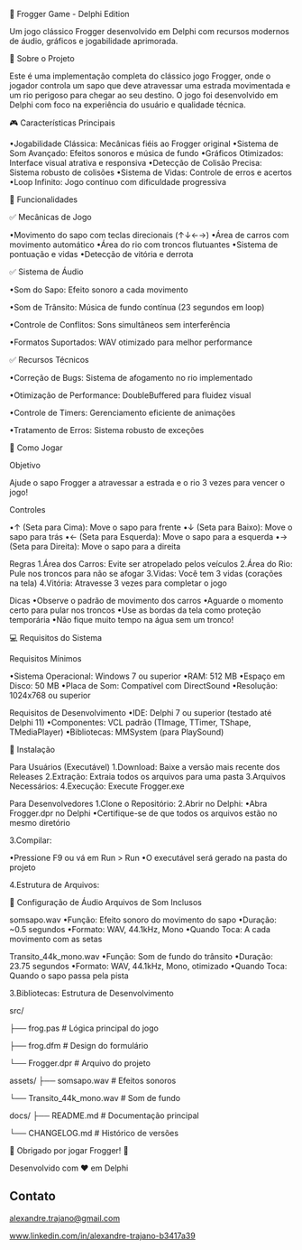 🐸 Frogger Game - Delphi Edition

Um jogo clássico Frogger desenvolvido em Delphi com recursos modernos de áudio, gráficos e jogabilidade aprimorada.

📖 Sobre o Projeto

Este é uma implementação completa do clássico jogo Frogger, onde o jogador controla um sapo que deve atravessar uma estrada movimentada e um rio perigoso para chegar ao seu destino. O jogo foi desenvolvido em Delphi com foco na experiência do usuário e qualidade técnica.

🎮 Características Principais

•Jogabilidade Clássica: Mecânicas fiéis ao Frogger original
•Sistema de Som Avançado: Efeitos sonoros e música de fundo
•Gráficos Otimizados: Interface visual atrativa e responsiva
•Detecção de Colisão Precisa: Sistema robusto de colisões
•Sistema de Vidas: Controle de erros e acertos
•Loop Infinito: Jogo contínuo com dificuldade progressiva

🚀 Funcionalidades

✅ Mecânicas de Jogo

•Movimento do sapo com teclas direcionais (↑↓←→)
•Área de carros com movimento automático
•Área do rio com troncos flutuantes
•Sistema de pontuação e vidas
•Detecção de vitória e derrota

✅ Sistema de Áudio

•Som do Sapo: Efeito sonoro a cada movimento

•Som de Trânsito: Música de fundo contínua (23 segundos em loop)

•Controle de Conflitos: Sons simultâneos sem interferência

•Formatos Suportados: WAV otimizado para melhor performance

✅ Recursos Técnicos

•Correção de Bugs: Sistema de afogamento no rio implementado

•Otimização de Performance: DoubleBuffered para fluidez visual

•Controle de Timers: Gerenciamento eficiente de animações

•Tratamento de Erros: Sistema robusto de exceções

🎯 Como Jogar

Objetivo

Ajude o sapo Frogger a atravessar a estrada e o rio 3 vezes para vencer o jogo!

Controles

•↑ (Seta para Cima): Move o sapo para frente
•↓ (Seta para Baixo): Move o sapo para trás
•← (Seta para Esquerda): Move o sapo para a esquerda
•→ (Seta para Direita): Move o sapo para a direita

Regras
1.Área dos Carros: Evite ser atropelado pelos veículos
2.Área do Rio: Pule nos troncos para não se afogar
3.Vidas: Você tem 3 vidas (corações na tela)
4.Vitória: Atravesse 3 vezes para completar o jogo

Dicas
•Observe o padrão de movimento dos carros
•Aguarde o momento certo para pular nos troncos
•Use as bordas da tela como proteção temporária
•Não fique muito tempo na água sem um tronco!

💻 Requisitos do Sistema

Requisitos Mínimos

•Sistema Operacional: Windows 7 ou superior
•RAM: 512 MB
•Espaço em Disco: 50 MB
•Placa de Som: Compatível com DirectSound
•Resolução: 1024x768 ou superior

Requisitos de Desenvolvimento
•IDE: Delphi 7 ou superior (testado até Delphi 11)
•Componentes: VCL padrão (TImage, TTimer, TShape, TMediaPlayer)
•Bibliotecas: MMSystem (para PlaySound)

🔧 Instalação

Para Usuários (Executável)
1.Download: Baixe a versão mais recente dos Releases
2.Extração: Extraia todos os arquivos para uma pasta
3.Arquivos Necessários:
4.Execução: Execute Frogger.exe

Para Desenvolvedores
1.Clone o Repositório:
2.Abrir no Delphi:
•Abra Frogger.dpr no Delphi
•Certifique-se de que todos os arquivos estão no mesmo diretório

3.Compilar:

•Pressione F9 ou vá em Run > Run
•O executável será gerado na pasta do projeto

4.Estrutura de Arquivos:

🎵 Configuração de Áudio
Arquivos de Som Inclusos

somsapo.wav
•Função: Efeito sonoro do movimento do sapo
•Duração: ~0.5 segundos
•Formato: WAV, 44.1kHz, Mono
•Quando Toca: A cada movimento com as setas

Transito_44k_mono.wav
•Função: Som de fundo do trânsito
•Duração: 23.75 segundos
•Formato: WAV, 44.1kHz, Mono, otimizado
•Quando Toca: Quando o sapo passa pela pista

3.Bibliotecas:
Estrutura de Desenvolvimento

src/

├── frog.pas           # Lógica principal do jogo

├── frog.dfm           # Design do formulário

└── Frogger.dpr        # Arquivo do projeto

assets/
├── somsapo.wav       # Efeitos sonoros

└── Transito_44k_mono.wav # Som de fundo

docs/
├── README.md          # Documentação principal

└── CHANGELOG.md       # Histórico de versões

🐸 Obrigado por jogar Frogger! 🐸

Desenvolvido com ❤️ em Delphi

## Contato
alexandre.trajano@gmail.com

www.linkedin.com/in/alexandre-trajano-b3417a39




